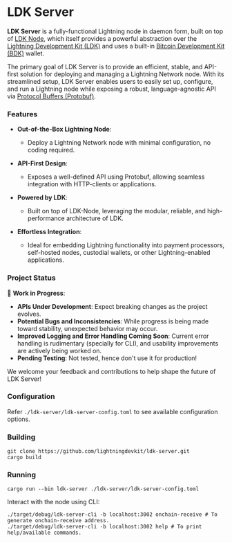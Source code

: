 # LDK Server

**LDK Server** is a fully-functional Lightning node in daemon form, built on top of
[LDK Node](https://github.com/lightningdevkit/ldk-node), which itself provides a powerful abstraction over the
[Lightning Development Kit (LDK)](https://github.com/lightningdevkit/rust-lightning) and uses a built-in
[Bitcoin Development Kit (BDK)](https://bitcoindevkit.org/) wallet.

The primary goal of LDK Server is to provide an efficient, stable, and API-first solution for deploying and managing
a Lightning Network node. With its streamlined setup, LDK Server enables users to easily set up, configure, and run
a Lightning node while exposing a robust, language-agnostic API via [Protocol Buffers (Protobuf)](https://protobuf.dev/).

### Features

- **Out-of-the-Box Lightning Node**:
    - Deploy a Lightning Network node with minimal configuration, no coding required.

- **API-First Design**:
    - Exposes a well-defined API using Protobuf, allowing seamless integration with HTTP-clients or applications.

- **Powered by LDK**:
    - Built on top of LDK-Node, leveraging the modular, reliable, and high-performance architecture of LDK.

- **Effortless Integration**:
    - Ideal for embedding Lightning functionality into payment processors, self-hosted nodes, custodial wallets, or other Lightning-enabled
      applications.

### Project Status

🚧 **Work in Progress**:
- **APIs Under Development**: Expect breaking changes as the project evolves.
- **Potential Bugs and Inconsistencies**: While progress is being made toward stability, unexpected behavior may occur.
- **Improved Logging and Error Handling Coming Soon**: Current error handling is rudimentary (specially for CLI), and usability improvements are actively being worked on.
- **Pending Testing**: Not tested, hence don't use it for production!

We welcome your feedback and contributions to help shape the future of LDK Server!


### Configuration
Refer `./ldk-server/ldk-server-config.toml` to see available configuration options.

### Building
```
git clone https://github.com/lightningdevkit/ldk-server.git
cargo build
```

### Running
```
cargo run --bin ldk-server ./ldk-server/ldk-server-config.toml
```

Interact with the node using CLI:
```
./target/debug/ldk-server-cli -b localhost:3002 onchain-receive # To generate onchain-receive address.
./target/debug/ldk-server-cli -b localhost:3002 help # To print help/available commands.
```
